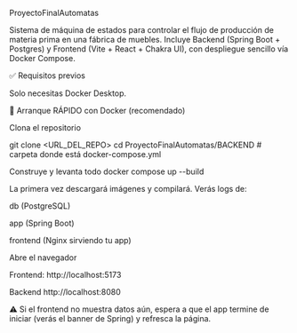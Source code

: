 ProyectoFinalAutomatas

Sistema de máquina de estados para controlar el flujo de producción de materia prima en una fábrica de muebles.
Incluye Backend (Spring Boot + Postgres) y Frontend (Vite + React + Chakra UI), con despliegue sencillo vía Docker Compose.



✅ Requisitos previos

Solo necesitas Docker Desktop.

🚀 Arranque RÁPIDO con Docker (recomendado)

Clona el repositorio

git clone <URL_DEL_REPO>
cd ProyectoFinalAutomatas/BACKEND   # carpeta donde está docker-compose.yml

Construye y levanta todo
docker compose up --build

La primera vez descargará imágenes y compilará. Verás logs de:

db (PostgreSQL)

app (Spring Boot)

frontend (Nginx sirviendo tu app)

Abre el navegador

Frontend: http://localhost:5173

Backend  http://localhost:8080

⚠️ Si el frontend no muestra datos aún, espera a que el app termine de iniciar (verás el banner de Spring) y refresca la página.